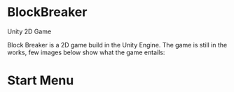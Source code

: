 # BlockBreaker
Unity 2D Game

Block Breaker is a 2D game build in the Unity Engine. The game is still in the works, few images below show what the game entails: 

# Start Menu 
